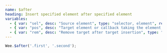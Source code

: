 ```yaml
---
name: $after
heading: Insert specified element after specified element
variables:
  - { var: "sel", desc: "Source element", type: "selector, element", req: true }
  - { var: "pos", desc: "Target element or callback taking the element, index, and existing HTML", type: "selector, element, callback", req: true }
  - { var: "rem", desc: "Remove target after target insertion", type: "boolean", default: "false" }
---
```


```javascript
Wee.$after('.first', '.second');
```